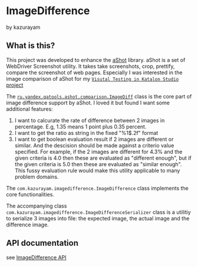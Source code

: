 ImageDifference
==================

by kazurayam

## What is this?

This project was developed to enhance the [aShot](https://github.com/pazone/ashot) library.
aShot is a set of WebDriver Screenshot utility. It takes take screenshots, crop, prettify, compare the screenshot of
web pages. Especially I was interested in the image comparison of aShot for my [`Visutal Testing in Katalon Studio` project](https://github.com/kazurayam/VisualTestingInKatalonStudio)

The [`ru.yandex.qatools.ashot.comparison.ImageDiff`](https://github.com/pazone/ashot/blob/master/src/main/java/ru/yandex/qatools/ashot/comparison/ImageDiff.java)
class is the core part of image difference support by aShot. I loved it but found I want some additional features:

1. I want to calcurate the rate of difference between 2 images in percentage. E.g, 1.35 means 1 point  plus 0.35 percent.
2. I want to get the ratio as string in the fixed "%1$.2f" format
3. I want to get boolean evaluation result if 2 images are different or similar. And the descision should be made against a criterio value specified.
   For example, if the 2 images are different for 4.3% and the given criteria is 4.0 then these are evaluated as "different enough",
   but if the given criteria is 5.0 then these are evaluated as "similar enough". This fussy evaluation rule would make this utility 
   applicable to many problem domains.
   
The `com.kazurayam.imagedifference.ImageDifference` class implements the core functionalities.

The accompanying class `com.kazurayam.imagedifference.ImageDifferenceSerializer` class is a utilitiy to
serialize 3 images into file: the expected image, the actual image and the difference image.

## API documentation

see [ImageDifference API](docs/index.html)
